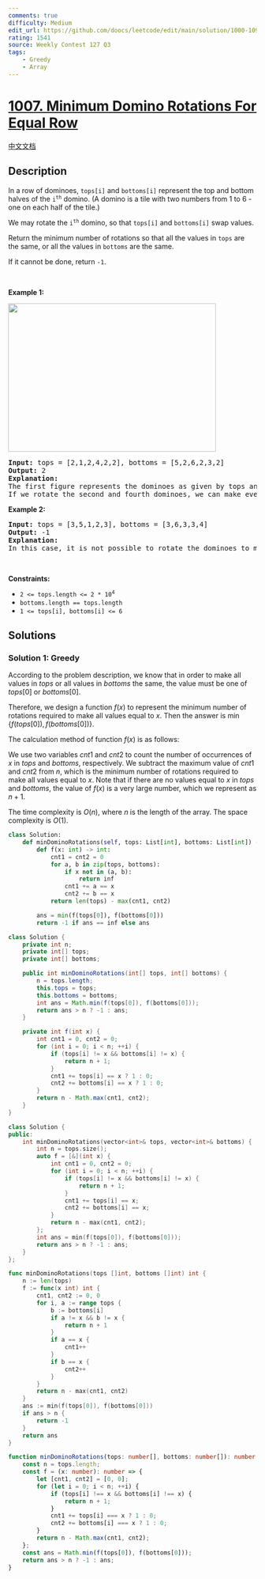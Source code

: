 ```yaml
---
comments: true
difficulty: Medium
edit_url: https://github.com/doocs/leetcode/edit/main/solution/1000-1099/1007.Minimum%20Domino%20Rotations%20For%20Equal%20Row/README_EN.md
rating: 1541
source: Weekly Contest 127 Q3
tags:
    - Greedy
    - Array
---
```


<!-- problem:start -->

# [1007. Minimum Domino Rotations For Equal Row](https://leetcode.com/problems/minimum-domino-rotations-for-equal-row)

[中文文档](/solution/1000-1099/1007.Minimum%20Domino%20Rotations%20For%20Equal%20Row/README.md)

## Description

<p>In a row of dominoes, <code>tops[i]</code> and <code>bottoms[i]</code> represent the top and bottom halves of the <code>i<sup>th</sup></code> domino. (A domino is a tile with two numbers from 1 to 6 - one on each half of the tile.)</p>

<p>We may rotate the <code>i<sup>th</sup></code> domino, so that <code>tops[i]</code> and <code>bottoms[i]</code> swap values.</p>

<p>Return the minimum number of rotations so that all the values in <code>tops</code> are the same, or all the values in <code>bottoms</code> are the same.</p>

<p>If it cannot be done, return <code>-1</code>.</p>

<p>&nbsp;</p>
<p><strong class="example">Example 1:</strong></p>
<img alt="" src="https://fastly.jsdelivr.net/gh/doocs/leetcode@main/solution/1000-1099/1007.Minimum%20Domino%20Rotations%20For%20Equal%20Row/images/domino.png" style="height: 300px; width: 421px;" />
<pre>
<strong>Input:</strong> tops = [2,1,2,4,2,2], bottoms = [5,2,6,2,3,2]
<strong>Output:</strong> 2
<strong>Explanation:</strong> 
The first figure represents the dominoes as given by tops and bottoms: before we do any rotations.
If we rotate the second and fourth dominoes, we can make every value in the top row equal to 2, as indicated by the second figure.
</pre>

<p><strong class="example">Example 2:</strong></p>

<pre>
<strong>Input:</strong> tops = [3,5,1,2,3], bottoms = [3,6,3,3,4]
<strong>Output:</strong> -1
<strong>Explanation:</strong> 
In this case, it is not possible to rotate the dominoes to make one row of values equal.
</pre>

<p>&nbsp;</p>
<p><strong>Constraints:</strong></p>

<ul>
	<li><code>2 &lt;= tops.length &lt;= 2 * 10<sup>4</sup></code></li>
	<li><code>bottoms.length == tops.length</code></li>
	<li><code>1 &lt;= tops[i], bottoms[i] &lt;= 6</code></li>
</ul>

## Solutions

<!-- solution:start -->

### Solution 1: Greedy

According to the problem description, we know that in order to make all values in $tops$ or all values in $bottoms$ the same, the value must be one of $tops[0]$ or $bottoms[0]$.

Therefore, we design a function $f(x)$ to represent the minimum number of rotations required to make all values equal to $x$. Then the answer is $\min\{f(\textit{tops}[0]), f(\textit{bottoms}[0])\}$.

The calculation method of function $f(x)$ is as follows:

We use two variables $cnt1$ and $cnt2$ to count the number of occurrences of $x$ in $tops$ and $bottoms$, respectively. We subtract the maximum value of $cnt1$ and $cnt2$ from $n$, which is the minimum number of rotations required to make all values equal to $x$. Note that if there are no values equal to $x$ in $tops$ and $bottoms$, the value of $f(x)$ is a very large number, which we represent as $n+1$.

The time complexity is $O(n)$, where $n$ is the length of the array. The space complexity is $O(1)$.

<!-- tabs:start -->

```python
class Solution:
    def minDominoRotations(self, tops: List[int], bottoms: List[int]) -> int:
        def f(x: int) -> int:
            cnt1 = cnt2 = 0
            for a, b in zip(tops, bottoms):
                if x not in (a, b):
                    return inf
                cnt1 += a == x
                cnt2 += b == x
            return len(tops) - max(cnt1, cnt2)

        ans = min(f(tops[0]), f(bottoms[0]))
        return -1 if ans == inf else ans
```

```java
class Solution {
    private int n;
    private int[] tops;
    private int[] bottoms;

    public int minDominoRotations(int[] tops, int[] bottoms) {
        n = tops.length;
        this.tops = tops;
        this.bottoms = bottoms;
        int ans = Math.min(f(tops[0]), f(bottoms[0]));
        return ans > n ? -1 : ans;
    }

    private int f(int x) {
        int cnt1 = 0, cnt2 = 0;
        for (int i = 0; i < n; ++i) {
            if (tops[i] != x && bottoms[i] != x) {
                return n + 1;
            }
            cnt1 += tops[i] == x ? 1 : 0;
            cnt2 += bottoms[i] == x ? 1 : 0;
        }
        return n - Math.max(cnt1, cnt2);
    }
}
```

```cpp
class Solution {
public:
    int minDominoRotations(vector<int>& tops, vector<int>& bottoms) {
        int n = tops.size();
        auto f = [&](int x) {
            int cnt1 = 0, cnt2 = 0;
            for (int i = 0; i < n; ++i) {
                if (tops[i] != x && bottoms[i] != x) {
                    return n + 1;
                }
                cnt1 += tops[i] == x;
                cnt2 += bottoms[i] == x;
            }
            return n - max(cnt1, cnt2);
        };
        int ans = min(f(tops[0]), f(bottoms[0]));
        return ans > n ? -1 : ans;
    }
};
```

```go
func minDominoRotations(tops []int, bottoms []int) int {
	n := len(tops)
	f := func(x int) int {
		cnt1, cnt2 := 0, 0
		for i, a := range tops {
			b := bottoms[i]
			if a != x && b != x {
				return n + 1
			}
			if a == x {
				cnt1++
			}
			if b == x {
				cnt2++
			}
		}
		return n - max(cnt1, cnt2)
	}
	ans := min(f(tops[0]), f(bottoms[0]))
	if ans > n {
		return -1
	}
	return ans
}
```

```ts
function minDominoRotations(tops: number[], bottoms: number[]): number {
    const n = tops.length;
    const f = (x: number): number => {
        let [cnt1, cnt2] = [0, 0];
        for (let i = 0; i < n; ++i) {
            if (tops[i] !== x && bottoms[i] !== x) {
                return n + 1;
            }
            cnt1 += tops[i] === x ? 1 : 0;
            cnt2 += bottoms[i] === x ? 1 : 0;
        }
        return n - Math.max(cnt1, cnt2);
    };
    const ans = Math.min(f(tops[0]), f(bottoms[0]));
    return ans > n ? -1 : ans;
}
```

<!-- tabs:end -->

<!-- solution:end -->

<!-- problem:end -->

